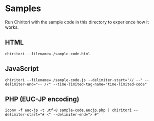 # Samples

Run Chiritori with the sample code in this directory to experience how it works.

## HTML

```
chiritori --filename=./sample-code.html
```

## JavaScript

```
chiritori --filename=./sample-code.js --delimiter-start="// --" --delimiter-end="-- //" --time-limited-tag-name="time-limited-code"
```

## PHP (EUC-JP encoding)

```
iconv -f euc-jp -t utf-8 sample-code.eucjp.php | chiritori --delimiter-start="# <" --delimiter-end="> #"
```
